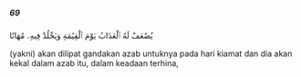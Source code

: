 ##### 69

<span class="ayah">يُضَٰعَفْ لَهُ ٱلْعَذَابُ يَوْمَ ٱلْقِيَٰمَةِ وَيَخْلُدْ فِيهِۦ مُهَانًا</span>

<span class="ayah_translation">(yakni) akan dilipat gandakan azab untuknya pada hari kiamat dan dia akan kekal dalam azab itu, dalam keadaan terhina,</span>
